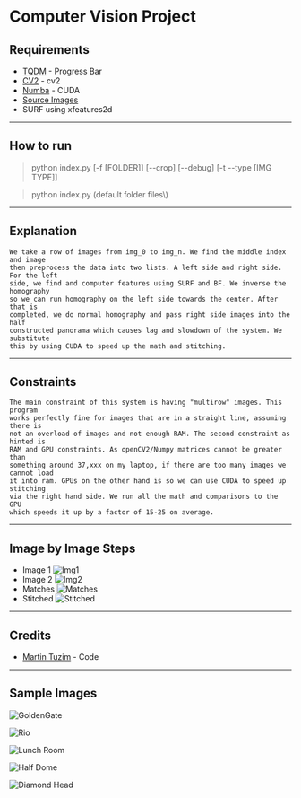 # Computer Vision Project

## Requirements

- [TQDM](https://github.com/tqdm/tqdm) - Progress Bar
- [CV2](https://pypi.org/project/opencv-python/) - cv2
- [Numba](http://numba.pydata.org/) - CUDA
- [Source Images](https://sourceforge.net/projects/adobedatasets.adobe/files/adobe_panoramas.tgz/download)
- SURF using xfeatures2d

---

## How to run

> python index.py [-f [FOLDER]] [--crop] [--debug] [-t --type [IMG TYPE]]

> python index.py (default folder files\\)

---

## Explanation

    We take a row of images from img_0 to img_n. We find the middle index and image
    then preprocess the data into two lists. A left side and right side. For the left
    side, we find and computer features using SURF and BF. We inverse the homography
    so we can run homography on the left side towards the center. After that is
    completed, we do normal homography and pass right side images into the half
    constructed panorama which causes lag and slowdown of the system. We substitute
    this by using CUDA to speed up the math and stitching.

---

## Constraints

    The main constraint of this system is having "multirow" images. This program
    works perfectly fine for images that are in a straight line, assuming there is
    not an overload of images and not enough RAM. The second constraint as hinted is
    RAM and GPU constraints. As openCV2/Numpy matrices cannot be greater than
    something around 37,xxx on my laptop, if there are too many images we cannot load
    it into ram. GPUs on the other hand is so we can use CUDA to speed up stitching
    via the right hand side. We run all the math and comparisons to the GPU
    which speeds it up by a factor of 15-25 on average.

---

## Image by Image Steps

- Image 1
![Img1](https://github.com/Nomulous/ComputerVisionFinal/blob/master/files/goldengate-00.png)
- Image 2
![Img2](https://github.com/Nomulous/ComputerVisionFinal/blob/master/files/goldengate-01.png)
- Matches ![Matches](https://github.com/Nomulous/ComputerVisionFinal/blob/master/img/matches.png)
- Stitched ![Stitched](https://github.com/Nomulous/ComputerVisionFinal/blob/master/img/goldengate-00_2_pano.png)

---

## Credits

- [Martin Tuzim](https://github.com/nomulous) - Code

---

## Sample Images

![GoldenGate](https://github.com/Nomulous/ComputerVisionFinal/blob/master/img/goldengate-00_pano.png)

![Rio](https://github.com/Nomulous/ComputerVisionFinal/blob/master/img/rio-00_pano.png)

![Lunch Room](https://github.com/Nomulous/ComputerVisionFinal/blob/master/img/img01_pano.png)

![Half Dome](https://github.com/Nomulous/ComputerVisionFinal/blob/master/img/halfdome-00_pano.png)

![Diamond Head](https://github.com/Nomulous/ComputerVisionFinal/blob/master/img/diamondhead-00_pano.png)
